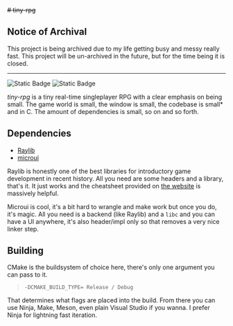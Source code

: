 ~~# tiny-rpg~~

## Notice of Archival

This project is being archived due to my life getting busy and messy really fast. This project will be un-archived in the future, but for the time being it is closed.

---

![Static Badge](https://img.shields.io/badge/Built_with-C-white)
![Static Badge](https://img.shields.io/badge/License-LGPLv2-blue)

*tiny-rpg* is a tiny real-time singleplayer RPG with a clear emphasis on being small. The game world is small, the window is small, the codebase is small\* and in C. The amount of dependencies is small, so on and so forth.

## Dependencies

- [Raylib](https://github.com/raysan5/raylib) <!-- very nice game dev framework -->
- [microui](https://github.com/rxi/microui)   <!-- geez this rxi lad is carrying my game -->

Raylib is honestly one of the best libraries for introductory game development in recent history. All you need are some headers and a library, that's it. It just works and the cheatsheet provided on [the website](https://raylib.com) is massively helpful.

Microui is cool, it's a bit hard to wrangle and make work but once you do, it's magic. All you need is a backend (like Raylib) and a `libc` and you can have a UI anywhere, it's also header/impl only so that removes a very nice linker step.


## Building

CMake is the buildsystem of choice here, there's only one argument you can pass to it.

> `-DCMAKE_BUILD_TYPE= Release / Debug`

That determines what flags are placed into the build. From there you can use Ninja, Make, Meson, even plain Visual Studio if you wanna. I prefer Ninja for lightning fast iteration.
